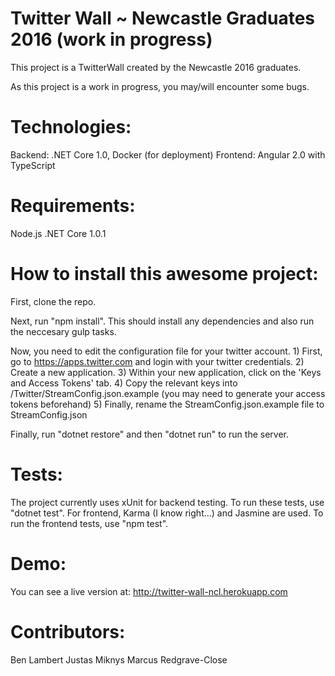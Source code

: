 # Twitter Wall ~ Newcastle Graduates 2016 (work in progress)
This project is a TwitterWall created by the Newcastle 2016 graduates. 

As this project is a work in progress, you may/will encounter some bugs.

# Technologies:
Backend: .NET Core 1.0, Docker (for deployment)
Frontend: Angular 2.0 with TypeScript

# Requirements:
Node.js
.NET Core 1.0.1

# How to install this awesome project:
First, clone the repo.

Next, run "npm install". This should install any dependencies and also run the neccesary gulp tasks.

Now, you need to edit the configuration file for your twitter account. 
    1) First, go to https://apps.twitter.com and login with your twitter credentials.
    2) Create a new application.
    3) Within your new application, click on the 'Keys and Access Tokens' tab.
    4) Copy the relevant keys into /Twitter/StreamConfig.json.example (you may need to generate your access tokens beforehand)
    5) Finally, rename the StreamConfig.json.example file to StreamConfig.json

Finally, run "dotnet restore" and then "dotnet run" to run the server.

# Tests:
The project currently uses xUnit for backend testing. To run these tests, use "dotnet test".
For frontend, Karma (I know right...) and Jasmine are used. To run the frontend tests, use "npm test".

# Demo:
You can see a live version at: http://twitter-wall-ncl.herokuapp.com

# Contributors:
Ben Lambert
Justas Miknys
Marcus Redgrave-Close